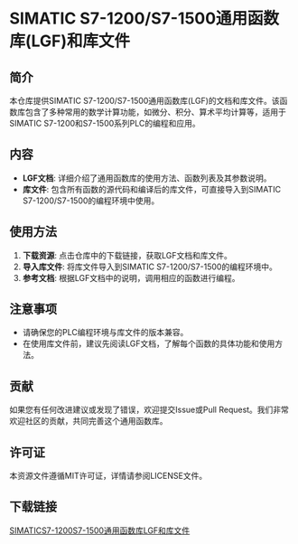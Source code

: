 # SIMATIC S7-1200/S7-1500通用函数库(LGF)和库文件

## 简介

本仓库提供SIMATIC S7-1200/S7-1500通用函数库(LGF)的文档和库文件。该函数库包含了多种常用的数学计算功能，如微分、积分、算术平均计算等，适用于SIMATIC S7-1200和S7-1500系列PLC的编程和应用。

## 内容

- **LGF文档**: 详细介绍了通用函数库的使用方法、函数列表及其参数说明。
- **库文件**: 包含所有函数的源代码和编译后的库文件，可直接导入到SIMATIC S7-1200/S7-1500的编程环境中使用。

## 使用方法

1. **下载资源**: 点击仓库中的下载链接，获取LGF文档和库文件。
2. **导入库文件**: 将库文件导入到SIMATIC S7-1200/S7-1500的编程环境中。
3. **参考文档**: 根据LGF文档中的说明，调用相应的函数进行编程。

## 注意事项

- 请确保您的PLC编程环境与库文件的版本兼容。
- 在使用库文件前，建议先阅读LGF文档，了解每个函数的具体功能和使用方法。

## 贡献

如果您有任何改进建议或发现了错误，欢迎提交Issue或Pull Request。我们非常欢迎社区的贡献，共同完善这个通用函数库。

## 许可证

本资源文件遵循MIT许可证，详情请参阅LICENSE文件。

## 下载链接

[SIMATICS7-1200S7-1500通用函数库LGF和库文件](https://pan.quark.cn/s/c3978cf65389)